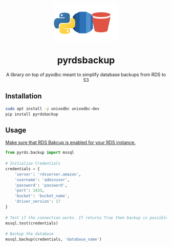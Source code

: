 <div align="center">
    <img src="assets/pyrdsbackup.png">

# pyrdsbackup

A library on top of pyodbc meant to simplify database backups from RDS to S3
</div>

## Installation

```bash
sudo apt install -y unixodbc unixodbc-dev
pip install pyrdsbackup
```

## Usage

[Make sure that RDS Bakcup is enabled for your RDS instance.](https://docs.aws.amazon.com/AmazonRDS/latest/UserGuide/Appendix.SQLServer.Options.BackupRestore.html)

```python
from pyrds.backup import mssql

# Initialize Credentials
credentials = {
    'server': 'rdsserver.amazon',
    'username': 'adminuser',
    'password': 'password',
    'port': 1433,
    'bucket': 'bucket_name',
    'driver_version': 17
}

# Test if the connection works. If returns True then backup is possible
mssql.test(credentials)

# Backup the database
mssql.backup(credentials, 'database_name')
```
